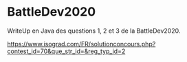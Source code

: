 # BattleDev2020

WriteUp en Java des questions 1, 2 et 3 de la BattleDev2020.

https://www.isograd.com/FR/solutionconcours.php?contest_id=70&que_str_id=&reg_typ_id=2
